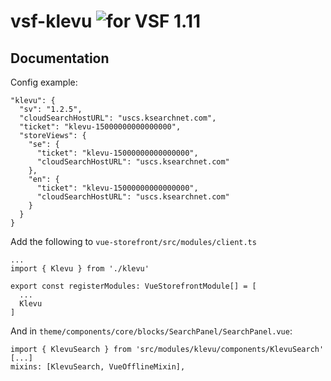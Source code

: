 # vsf-klevu ![for VSF 1.11](https://img.shields.io/static/v1?label=vsf&message=1.11&color=brightgreen)

## Documentation

Config example:

```
"klevu": {
  "sv": "1.2.5",
  "cloudSearchHostURL": "uscs.ksearchnet.com",
  "ticket": "klevu-15000000000000000",
  "storeViews": {
    "se": {
      "ticket": "klevu-15000000000000000",
      "cloudSearchHostURL": "uscs.ksearchnet.com"
    },
    "en": {
      "ticket": "klevu-15000000000000000",
      "cloudSearchHostURL": "uscs.ksearchnet.com"
    }
  }
}
```

Add the following to `vue-storefront/src/modules/client.ts`

```
...
import { Klevu } from './klevu'

export const registerModules: VueStorefrontModule[] = [
  ...
  Klevu
]
```

And in `theme/components/core/blocks/SearchPanel/SearchPanel.vue`:

```
import { KlevuSearch } from 'src/modules/klevu/components/KlevuSearch'
[...]
mixins: [KlevuSearch, VueOfflineMixin],
```
